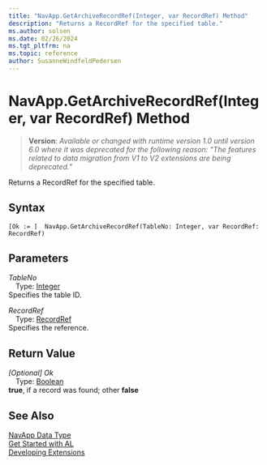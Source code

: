 ```yaml
---
title: "NavApp.GetArchiveRecordRef(Integer, var RecordRef) Method"
description: "Returns a RecordRef for the specified table."
ms.author: solsen
ms.date: 02/26/2024
ms.tgt_pltfrm: na
ms.topic: reference
author: SusanneWindfeldPedersen
---
```

[//]: # (START>DO_NOT_EDIT)
[//]: # (IMPORTANT:Do not edit any of the content between here and the END>DO_NOT_EDIT.)
[//]: # (Any modifications should be made in the .xml files in the ModernDev repo.)
# NavApp.GetArchiveRecordRef(Integer, var RecordRef) Method
> **Version**: _Available or changed with runtime version 1.0 until version 6.0 where it was deprecated for the following reason: "The features related to data migration from V1 to V2 extensions are being deprecated."_

Returns a RecordRef for the specified table.


## Syntax
```AL
[Ok := ]  NavApp.GetArchiveRecordRef(TableNo: Integer, var RecordRef: RecordRef)
```
## Parameters
*TableNo*  
&emsp;Type: [Integer](../integer/integer-data-type.md)  
Specifies the table ID.  

*RecordRef*  
&emsp;Type: [RecordRef](../recordref/recordref-data-type.md)  
Specifies the reference.  


## Return Value
*[Optional] Ok*  
&emsp;Type: [Boolean](../boolean/boolean-data-type.md)  
**true**, if a record was found; other **false**


[//]: # (IMPORTANT: END>DO_NOT_EDIT)
## See Also
[NavApp Data Type](navapp-data-type.md)  
[Get Started with AL](../../devenv-get-started.md)  
[Developing Extensions](../../devenv-dev-overview.md)